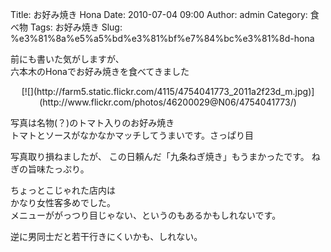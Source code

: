 Title: お好み焼き Hona 
Date: 2010-07-04 09:00
Author: admin
Category: 食べ物
Tags: お好み焼き
Slug: %e3%81%8a%e5%a5%bd%e3%81%bf%e7%84%bc%e3%81%8d-hona

前にも書いた気がしますが、  
六本木のHonaでお好み焼きを食べてきました

<p>
<center>
[![](http://farm5.static.flickr.com/4115/4754041773_2011a2f23d_m.jpg)](http://www.flickr.com/photos/46200029@N06/4754041773/)

</center>
  
写真は名物(？)のトマト入りのお好み焼き  
トマトとソースがなかなかマッチしてうまいです。さっぱり目

</p>
写真取り損ねましたが、  
この日頼んだ「九条ねぎ焼き」もうまかったです。  
ねぎの旨味たっぷり。

ちょっとこじゃれた店内は  
かなり女性客多めでした。  
メニューががっつり目じゃない、というのもあるかもしれないです。

逆に男同士だと若干行きにくいかも、しれない。
